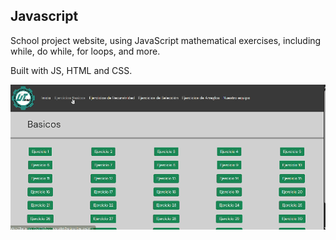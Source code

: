 <h2>Javascript</h2>

<a>School project website, using JavaScript mathematical exercises, including while, do while, for loops, and more.</a>

<a>Built with JS, HTML and CSS.</a>

<img src="javascript.gif">
